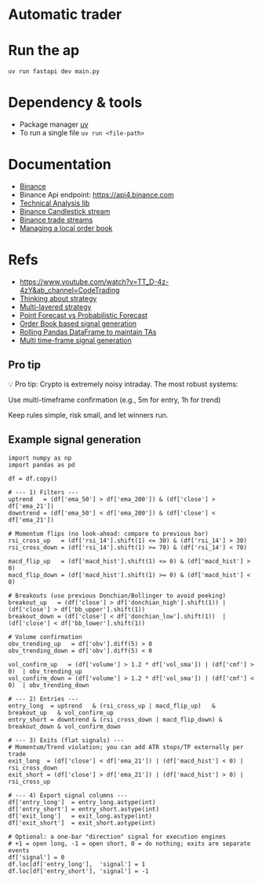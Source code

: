 # Automatic trader

# Run the ap

`uv run fastapi dev main.py`

# Dependency & tools

- Package manager [uv](https://github.com/astral-sh/uv?tab=readme-ov-file)
- To run a single file `uv run <file-path>`

# Documentation

- [Binance](https://developers.binance.com/docs/binance-spot-api-docs/rest-api/market-data-endpoints)
- Binance Api endpoint: <https://api4.binance.com>
- [Technical Analysis lib](https://ta-lib.github.io/ta-lib-python/doc_index.html)
- [Binance Candlestick stream](https://developers.binance.com/docs/binance-spot-api-docs/web-socket-streams#klinecandlestick-streams-for-utc)
- [Binance trade streams](https://developers.binance.com/docs/binance-spot-api-docs/web-socket-streams#trade-streams)
- [Managing a local order book](https://developers.binance.com/docs/binance-spot-api-docs/web-socket-streams#how-to-manage-a-local-order-book-correctly)

# Refs

- <https://www.youtube.com/watch?v=TT_D-4z-4zY&ab_channel=CodeTrading>
- [Thinking about strategy](https://chatgpt.com/share/689b65a1-eba8-800f-a2e0-ab89267cbee3)
- [Multi-layered strategy](https://chatgpt.com/s/t_689b70c49f508191b42f6c32fa4e1051)
- [Point Forecast vs Probabilistic Forecast](https://chatgpt.com/share/689a50fa-2dd0-800f-8020-fee90fcf2de6)
- [Order Book based signal generation](https://chatgpt.com/share/689b7d08-0f58-800f-912c-71c02b9c7ee6)
- [Rolling Pandas DataFrame to maintain TAs](https://chatgpt.com/share/689a5171-2b10-800f-a4f4-7dd51f536d20)
- [Multi  time-frame signal generation](https://chatgpt.com/share/689fa75e-afcc-800f-ac06-705a7d713229)

## Pro tip

💡 Pro tip: Crypto is extremely noisy intraday. The most robust systems:

Use multi-timeframe confirmation (e.g., 5m for entry, 1h for trend)

Keep rules simple, risk small, and let winners run.

## Example signal generation

```
import numpy as np
import pandas as pd

df = df.copy()

# --- 1) Filters ---
uptrend   = (df['ema_50'] > df['ema_200']) & (df['close'] > df['ema_21'])
downtrend = (df['ema_50'] < df['ema_200']) & (df['close'] < df['ema_21'])

# Momentum flips (no look-ahead: compare to previous bar)
rsi_cross_up   = (df['rsi_14'].shift(1) <= 30) & (df['rsi_14'] > 30)
rsi_cross_down = (df['rsi_14'].shift(1) >= 70) & (df['rsi_14'] < 70)

macd_flip_up   = (df['macd_hist'].shift(1) <= 0) & (df['macd_hist'] > 0)
macd_flip_down = (df['macd_hist'].shift(1) >= 0) & (df['macd_hist'] < 0)

# Breakouts (use previous Donchian/Bollinger to avoid peeking)
breakout_up   = (df['close'] > df['donchian_high'].shift(1)) | (df['close'] > df['bb_upper'].shift(1))
breakout_down = (df['close'] < df['donchian_low'].shift(1))  | (df['close'] < df['bb_lower'].shift(1))

# Volume confirmation
obv_trending_up   = df['obv'].diff(5) > 0
obv_trending_down = df['obv'].diff(5) < 0

vol_confirm_up   = (df['volume'] > 1.2 * df['vol_sma']) | (df['cmf'] > 0)  | obv_trending_up
vol_confirm_down = (df['volume'] > 1.2 * df['vol_sma']) | (df['cmf'] < 0)  | obv_trending_down

# --- 2) Entries ---
entry_long  = uptrend   & (rsi_cross_up | macd_flip_up)   & breakout_up   & vol_confirm_up
entry_short = downtrend & (rsi_cross_down | macd_flip_down) & breakout_down & vol_confirm_down

# --- 3) Exits (flat signals) ---
# Momentum/Trend violation; you can add ATR stops/TP externally per trade
exit_long  = (df['close'] < df['ema_21']) | (df['macd_hist'] < 0) | rsi_cross_down
exit_short = (df['close'] > df['ema_21']) | (df['macd_hist'] > 0) | rsi_cross_up

# --- 4) Export signal columns ---
df['entry_long']  = entry_long.astype(int)
df['entry_short'] = entry_short.astype(int)
df['exit_long']   = exit_long.astype(int)
df['exit_short']  = exit_short.astype(int)

# Optional: a one-bar "direction" signal for execution engines
# +1 = open long, -1 = open short, 0 = do nothing; exits are separate events
df['signal'] = 0
df.loc[df['entry_long'],  'signal'] = 1
df.loc[df['entry_short'], 'signal'] = -1
```

